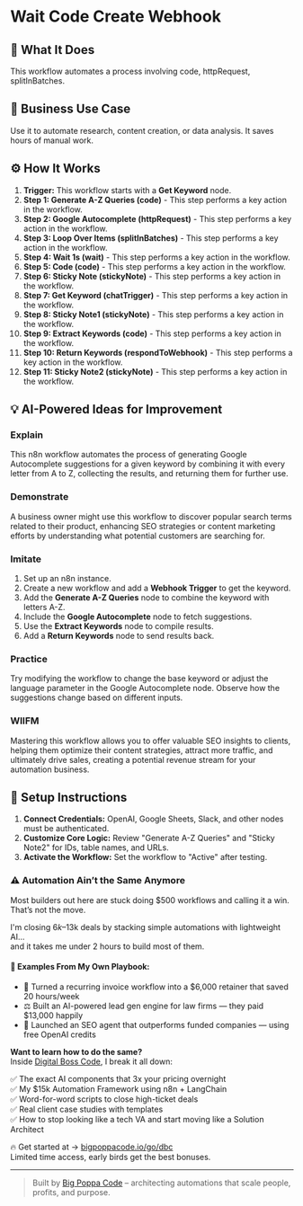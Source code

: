 # Wait Code Create Webhook

## 🚀 What It Does
This workflow automates a process involving code, httpRequest, splitInBatches.

## 💼 Business Use Case
Use it to automate research, content creation, or data analysis. It saves hours of manual work.

## ⚙️ How It Works
1.  **Trigger:** This workflow starts with a **Get Keyword** node.
2. **Step 1: Generate A-Z Queries (code)** - This step performs a key action in the workflow.
3. **Step 2: Google Autocomplete (httpRequest)** - This step performs a key action in the workflow.
4. **Step 3: Loop Over Items (splitInBatches)** - This step performs a key action in the workflow.
5. **Step 4: Wait 1s (wait)** - This step performs a key action in the workflow.
6. **Step 5: Code (code)** - This step performs a key action in the workflow.
7. **Step 6: Sticky Note (stickyNote)** - This step performs a key action in the workflow.
8. **Step 7: Get Keyword (chatTrigger)** - This step performs a key action in the workflow.
9. **Step 8: Sticky Note1 (stickyNote)** - This step performs a key action in the workflow.
10. **Step 9: Extract Keywords (code)** - This step performs a key action in the workflow.
11. **Step 10: Return Keywords (respondToWebhook)** - This step performs a key action in the workflow.
12. **Step 11: Sticky Note2 (stickyNote)** - This step performs a key action in the workflow.

## 💡 AI-Powered Ideas for Improvement
### Explain
This n8n workflow automates the process of generating Google Autocomplete suggestions for a given keyword by combining it with every letter from A to Z, collecting the results, and returning them for further use. 

### Demonstrate
A business owner might use this workflow to discover popular search terms related to their product, enhancing SEO strategies or content marketing efforts by understanding what potential customers are searching for.

### Imitate
1. Set up an n8n instance.
2. Create a new workflow and add a **Webhook Trigger** to get the keyword.
3. Add the **Generate A-Z Queries** node to combine the keyword with letters A-Z.
4. Include the **Google Autocomplete** node to fetch suggestions.
5. Use the **Extract Keywords** node to compile results.
6. Add a **Return Keywords** node to send results back.

### Practice
Try modifying the workflow to change the base keyword or adjust the language parameter in the Google Autocomplete node. Observe how the suggestions change based on different inputs.

### WIIFM
Mastering this workflow allows you to offer valuable SEO insights to clients, helping them optimize their content strategies, attract more traffic, and ultimately drive sales, creating a potential revenue stream for your automation business.

## 🔧 Setup Instructions
1. **Connect Credentials:** OpenAI, Google Sheets, Slack, and other nodes must be authenticated.
2. **Customize Core Logic:** Review "Generate A-Z Queries" and "Sticky Note2" for IDs, table names, and URLs.
3. **Activate the Workflow:** Set the workflow to "Active" after testing.

### ⚠️ Automation Ain’t the Same Anymore

Most builders out here are stuck doing $500 workflows and calling it a win.  
That’s not the move.  

I'm closing $6k–$13k deals by stacking simple automations with lightweight AI...  
and it takes me under 2 hours to build most of them.

#### 🧠 Examples From My Own Playbook:
- 🔁 Turned a recurring invoice workflow into a $6,000 retainer that saved 20 hours/week  
- ⚖️ Built an AI-powered lead gen engine for law firms — they paid $13,000 happily  
- 🚀 Launched an SEO agent that outperforms funded companies — using free OpenAI credits  

**Want to learn how to do the same?**  
Inside [Digital Boss Code](https://bigpoppacode.io/go/dbc), I break it all down:

✅ The exact AI components that 3x your pricing overnight  
✅ My $15k Automation Framework using n8n + LangChain  
✅ Word-for-word scripts to close high-ticket deals  
✅ Real client case studies with templates  
✅ How to stop looking like a tech VA and start moving like a Solution Architect  

🔥 Get started at → [bigpoppacode.io/go/dbc](https://bigpoppacode.io/go/dbc)  
Limited time access, early birds get the best bonuses.

---
> Built by [Big Poppa Code](https://bigpoppacode.io) – architecting automations that scale people, profits, and purpose.
